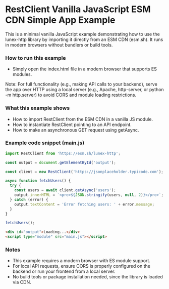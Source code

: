 # RestClient Vanilla JavaScript ESM CDN Simple App Example
This is a minimal vanilla JavaScript example demonstrating how to use the lunex-http library by importing it directly from an ESM CDN (esm.sh). It runs in modern browsers without bundlers or build tools.

### How to run this example
- Simply open the index.html file in a modern browser that supports ES modules.

Note: For full functionality (e.g., making API calls to your backend), serve the app over HTTP using a local server (e.g., Apache, http-server, or python -m http.server) to avoid CORS and module loading restrictions.

### What this example shows
- How to import RestClient from the ESM CDN in a vanilla JS module.
- How to instantiate RestClient pointing to an API endpoint.
- How to make an asynchronous GET request using getAsync.

### Example code snippet (main.js)
```js
import RestClient from 'https://esm.sh/lunex-http';

const output = document.getElementById('output');

const client = new RestClient('https://jsonplaceholder.typicode.com');

async function fetchUsers() {
  try {
    const users = await client.getAsync('users');
    output.innerHTML = `<pre>${JSON.stringify(users, null, 2)}</pre>`;
  } catch (error) {
    output.textContent = 'Error fetching users: ' + error.message;
  }
}

fetchUsers();
```

```html
<div id="output">Loading...</div>
<script type="module" src="main.js"></script>
```

### Notes
- This example requires a modern browser with ES module support.
- For local API requests, ensure CORS is properly configured on the backend or run your frontend from a local server.
- No build tools or package installation needed, since the library is loaded via CDN.